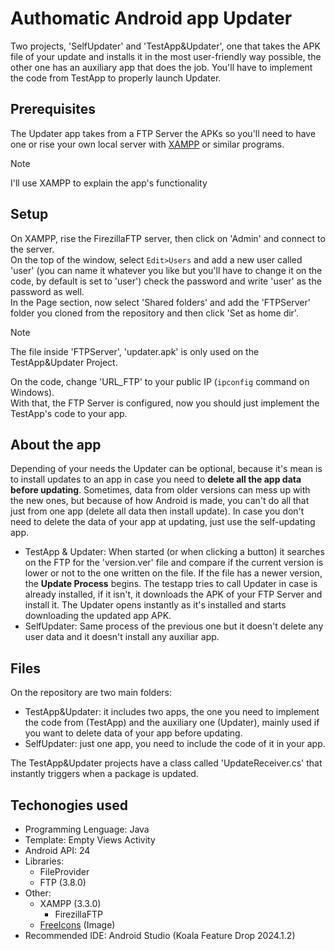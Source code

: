 # Authomatic Android app Updater
Two projects, 'SelfUpdater' and 'TestApp&Updater', one that takes the APK file of your update and installs it in the most user-friendly way possible, the other one has an auxiliary app that does the job.
You'll have to implement the code from TestApp to properly launch Updater.
## Prerequisites
The Updater app takes from a FTP Server the APKs so you'll need to have one or rise your own local server with [XAMPP](https://www.apachefriends.org/es/index.html) or similar programs.
> [!NOTE]
> I'll use XAMPP to explain the app's functionality

## Setup
On XAMPP, rise the FirezillaFTP server, then click on 'Admin' and connect to the server.\
On the top of the window, select `Edit>Users` and add a new user called 'user' (you can name it whatever you like but you'll have to change it on the code, by default is set to 'user') check the password and write 'user' as the password as well.\
In the Page section, now select 'Shared folders' and add the 'FTPServer' folder you cloned from the repository and then click 'Set as home dir'.
> [!NOTE]
> The file inside 'FTPServer', 'updater.apk' is only used on the TestApp&Updater Project.

On the code, change 'URL_FTP' to your public IP (`ipconfig` command on Windows).\
With that, the FTP Server is configured, now you should just implement the TestApp's code to your app.
## About the app
Depending of your needs the Updater can be optional, because it's mean is to install updates to an app in case you need to <b>delete all the app data before updating</b>. Sometimes, data from older versions can mess up with the new ones, but because of how Android is made, you can't do all that just from one app (delete all data then install update).
In case you don't need to delete the data of your app at updating, just use the self-updating app.
- TestApp & Updater:
When started (or when clicking a button) it searches on the FTP for the 'version.ver' file and compare if the current version is lower or not to the one written on the file. If the file has a newer version, the <b>Update Process</b> begins.
The testapp tries to call Updater in case is already installed, if it isn't, it downloads the APK of your FTP Server and install it.
The Updater opens instantly as it's installed and starts downloading the updated app APK.
- SelfUpdater:
Same process of the previous one but it doesn't delete any user data and it doesn't install any auxiliar app.
## Files
On the repository are two main folders:
- TestApp&Updater: it includes two apps, the one you need to implement the code from (TestApp) and the auxiliary one (Updater), mainly used if you want to delete data of your app before updating.
- SelfUpdater: just one app, you need to include the code of it in your app.

The TestApp&Updater projects have a class called 'UpdateReceiver.cs' that instantly triggers when a package is updated.
## Techonogies used
- Programming Lenguage: Java
- Template: Empty Views Activity
- Android API: 24
- Libraries:
  - FileProvider
  - FTP (3.8.0)
- Other:
  - XAMPP (3.3.0)
    - FirezillaFTP
  - [FreeIcons](https://freeicons.io/) (Image)
- Recommended IDE: Android Studio (Koala Feature Drop 2024.1.2)

